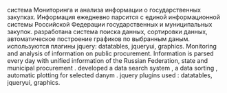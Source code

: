 система Мониторинга и анализа информации о государственных закупках. Информация ежедневно парсится с единой информационной системы Российской Федерации государственных и муниципальных закупок. разработана система поиска данных, сортировки данных, автоматическое построение графиков по выбранным даным. используются плагины jquery: datatables, jqueryui, graphics.
Monitoring and analysis of information on public procurement. Information is parsed every day with unified information of the Russian Federation, state and municipal procurement . developed a data search system , a data sorting , automatic plotting for selected danym . jquery plugins used : datatables, jqueryui, graphics.

